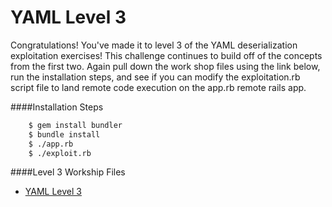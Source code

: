 YAML Level 3
====

Congratulations!  You've made it to level 3 of the YAML deserialization exploitation exercises! This challenge continues to build off of the concepts from the first two.  Again pull down the work shop files using the link below, run the installation steps, and see if you can modify the exploitation.rb script file to land remote code execution on the app.rb remote rails app.

####Installation Steps
```bash
	$ gem install bundler
	$ bundle install
	$ ./app.rb
	$ ./exploit.rb
```

####Level 3 Workship Files
* [YAML Level 3](https://github.com/trailofbits/securitybook/tree/master/ruby_security/yaml3)